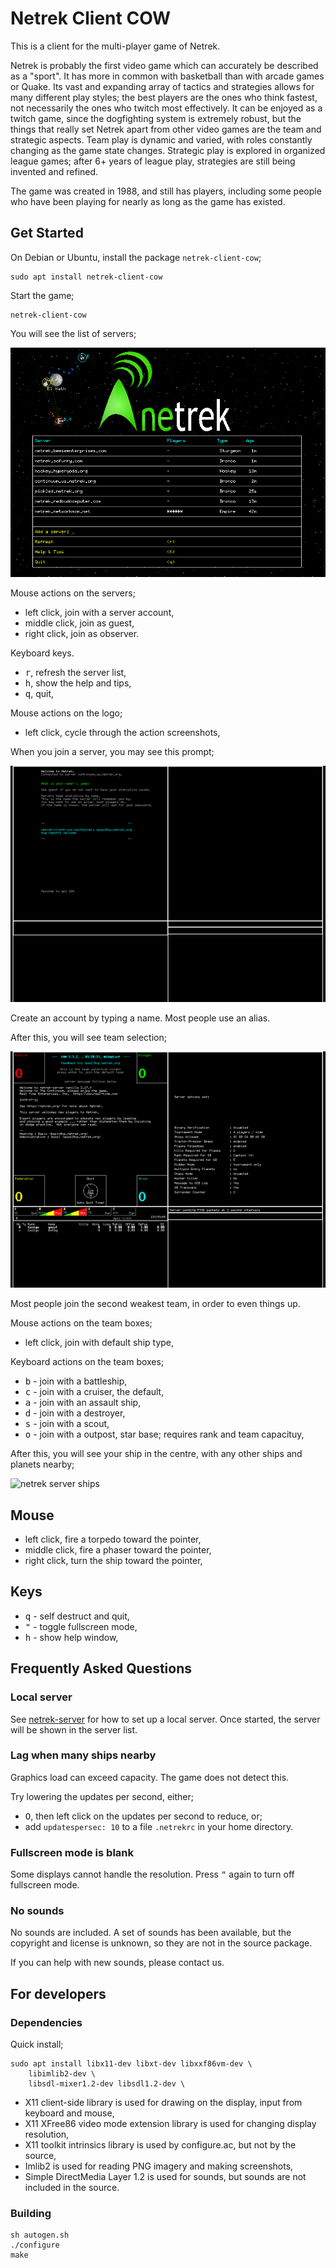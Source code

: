 # Netrek Client COW

This is a client for the multi-player game of Netrek.

Netrek is probably the first video game which can accurately be
described as a "sport".  It has more in common with basketball than
with arcade games or Quake.  Its vast and expanding array of tactics
and strategies allows for many different play styles; the best
players are the ones who think fastest, not necessarily the ones who
twitch most effectively.  It can be enjoyed as a twitch game, since
the dogfighting system is extremely robust, but the things that
really set Netrek apart from other video games are the team and
strategic aspects.  Team play is dynamic and varied, with roles
constantly changing as the game state changes.  Strategic play is
explored in organized league games; after 6+ years of league play,
strategies are still being invented and refined.

The game was created in 1988, and still has players, including some
people who have been playing for nearly as long as the game has
existed.

## Get Started

On Debian or Ubuntu, install the package `netrek-client-cow`;

```
sudo apt install netrek-client-cow
```

Start the game;

```
netrek-client-cow
```

You will see the list of servers;

![](01-netrek-server-list.png "netrek server list")

Mouse actions on the servers;

* left click, join with a server account,
* middle click, join as guest,
* right click, join as observer.

Keyboard keys.

* <kbd>r</kbd>, refresh the server list,
* <kbd>h</kbd>, show the help and tips,
* <kbd>q</kbd>, quit,

Mouse actions on the logo;

* left click, cycle through the action screenshots,

When you join a server, you may see this prompt;

![](02-continuum.png "netrek server login")

Create an account by typing a name.  Most people use an alias.

After this, you will see team selection;

![](03-teams.png "netrek server teams")

Most people join the second weakest team, in order to even things up.

Mouse actions on the team boxes;

* left click, join with default ship type,

Keyboard actions on the team boxes;

* <kbd>b</kbd> - join with a battleship,
* <kbd>c</kbd> - join with a cruiser, the default,
* <kbd>a</kbd> - join with an assault ship,
* <kbd>d</kbd> - join with a destroyer,
* <kbd>s</kbd> - join with a scout,
* <kbd>o</kbd> - join with a outpost, star base; requires rank and team capacituy,

After this, you will see your ship in the centre, with any other ships and planets nearby;

![](04-ships.png "netrek server ships")

## Mouse

* left click, fire a torpedo toward the pointer,
* middle click, fire a phaser toward the pointer,
* right click, turn the ship toward the pointer,

## Keys

* <kbd>q</kbd> - self destruct and quit,
* <kbd>"</kbd> - toggle fullscreen mode,
* <kbd>h</kbd> - show help window,

## Frequently Asked Questions

### Local server

See [netrek-server](https://github.com/quozl/netrek-server) for how to set up a local server.  Once started, the server will be shown in the server list.

### Lag when many ships nearby

Graphics load can exceed capacity.  The game does not detect this.

Try lowering the updates per second, either;

* <kbd>O</kbd>, then left click on the updates per second to reduce, or;
* add `updatespersec: 10` to a file `.netrekrc` in your home directory.

### Fullscreen mode is blank

Some displays cannot handle the resolution.  Press <kbd>"</kbd> again to turn off fullscreen mode.

### No sounds

No sounds are included.  A set of sounds has been available, but the copyright and license is unknown, so they are not in the source package.

If you can help with new sounds, please contact us.

## For developers

### Dependencies

Quick install;

```
sudo apt install libx11-dev libxt-dev libxxf86vm-dev \
    libimlib2-dev \
    libsdl-mixer1.2-dev libsdl1.2-dev \
```

* X11 client-side library is used for drawing on the display, input from keyboard and mouse,
* X11 XFree86 video mode extension library is used for changing display resolution,
* X11 toolkit intrinsics library is used by configure.ac, but not by the source,
* Imlib2 is used for reading PNG imagery and making screenshots,
* Simple DirectMedia Layer 1.2 is used for sounds, but sounds are not included in the source.

### Building

```
sh autogen.sh
./configure
make
```

